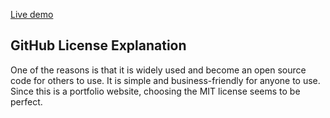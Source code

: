 [Live demo](https://kdrsid.github.io/)
## GitHub License Explanation 
One of the reasons is that it is widely used and become an open source code for others to use. It is simple and business-friendly for anyone to use. Since this is a portfolio website, choosing the MIT license seems to be perfect. 
